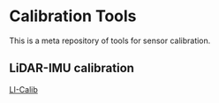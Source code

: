 # Calibration Tools

This is a meta repository of tools for sensor calibration.

## LiDAR-IMU calibration

[LI-Calib](https://github.com/autocore-ai/calibration_tools/blob/main/li_calib/README.md)
